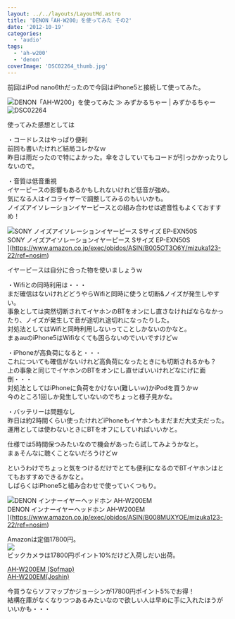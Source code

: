 ```yaml
---
layout: ../../layouts/LayoutMd.astro
title: 'DENON「AH-W200」を使ってみた その2'
date: '2012-10-19'
categories:
  - 'audio'
tags:
  - 'ah-w200'
  - 'denon'
coverImage: 'DSC02264_thumb.jpg'
---
```


前回はiPod nano6thだったので今回はiPhone5と接続して使ってみた。

![](/archive/images/DSC02264.jpg 'DENON「AH-W200」を使ってみた ≫ みずかるちゃー | みずかるちゃー')![DSC02264](/archive/images/DSC02264_thumb.jpg 'DSC02264')

使ってみた感想としては

・コードレスはやっぱり便利  
前回も書いたけれど結局コレかなｗ  
昨日は雨だったので特によかった。傘をさしていてもコードが引っかかったりしないので。

・音質は低音重視  
イヤーピースの影響もあるかもしれないけれど低音が強め。  
気になる人はイコライザーで調整してみるのもいいかも。  
ノイズアイソレーションイヤーピースとの組み合わせは遮音性もよくておすすめ！

![SONY ノイズアイソレーションイヤーピース Sサイズ EP-EXN50S](/archive/images/31Xa%2BBiVvTL._SL160_.jpg)  
SONY ノイズアイソレーションイヤーピース Sサイズ EP-EXN50S  
](https://www.amazon.co.jp/exec/obidos/ASIN/B005OT3O6Y/mizuka123-22/ref=nosim)

イヤーピースは自分に合った物を使いましょうｗ

・Wifiとの同時利用は・・・  
まだ確信はないけれどどうやらWifiと同時に使うと切断&ノイズが発生しやすい。  
事象としては突然切断されてイヤホンのBTをオンにし直さなければならなかったり、ノイズが発生して音が途切れ途切れになったりした。  
対処法としてはWifiと同時利用しないってことしかないのかなと。  
まぁauのiPhone5はWifiなくても困らないのでいいですけどｗ

・iPhoneが高負荷になると・・・  
これについても確信がないけれど高負荷になったときにも切断されるかも？  
上の事象と同じでイヤホンのBTをオンにし直せばいいけれどなにげに面倒・・・  
対処法としてはiPhoneに負荷をかけない(難しいｗ)かiPodを買うかｗ  
今のところ1回しか発生していないのでちょっと様子見かな。

・バッテリーは問題なし  
昨日は約2時間くらい使ったけれどiPhoneもイヤホンもまだまだ大丈夫だった。  
運用としては使わないときにBTをオフにしていればいいかと。

仕様では5時間保つみたいなので機会があったら試してみようかなと。  
まぁそんなに聴くことないだろうけどｗ

というわけでちょっと気をつけるだけでとても便利になるのでBTイヤホンはとてもおすすめできるかなと。  
しばらくはiPhone5と組み合わせで使っていくつもり。

![DENON インナーイヤーヘッドホン AH-W200EM](/archive/images/413IQSbcFhL._SL160_.jpg)  
DENON インナーイヤーヘッドホン AH-W200EM  
](https://www.amazon.co.jp/exec/obidos/ASIN/B008MUXYOE/mizuka123-22/ref=nosim)

Amazonは定価17800円。  
![](http://ad.linksynergy.com/fs-bin/show?id=BT/nxoPOAqI&bids=252693.10659268&type=2&subid=0)  
ビックカメラは17800円ポイント10%だけど入荷しだい出荷。

[AH-W200EM (Sofmap)](http://hb.afl.rakuten.co.jp/hgc/102fb14b.60d32740.102fb14c.65e79227/?pc=http%3a%2f%2fitem.rakuten.co.jp%2fdtc%2f4582116367919%2f%3fscid%3daf_ich_link_txt&m=http%3a%2f%2fm.rakuten.co.jp%2fdtc%2fi%2f10466767%2f)  
[AH-W200EM(Joshin)](http://hb.afl.rakuten.co.jp/hgc/032b4abf.d6a85e7b.05186955.5e3c3c86/?pc=http%3a%2f%2fitem.rakuten.co.jp%2fjism%2f4582116367919-35-1607-n%2f%3fscid%3daf_ich_link_txt&m=http%3a%2f%2fm.rakuten.co.jp%2fjism%2fi%2f10747394%2f)

今買うならソフマップかジョーシンが17800円ポイント5%でお得！  
結構在庫がなくなりつつあるみたいなので欲しい人は早めに手に入れたほうがいいかも・・・
